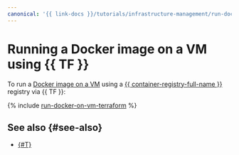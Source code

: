 ```yaml
---
canonical: '{{ link-docs }}/tutorials/infrastructure-management/run-docker-on-vm/terraform'
---
```


# Running a Docker image on a VM using {{ TF }}

To run a [Docker image on a VM](index.md) using a [{{ container-registry-full-name }}](../../container-registry/) registry via {{ TF }}:

{% include [run-docker-on-vm-terraform](../../../_tutorials/infrastructure/run-docker-on-vm-terraform.md) %}

## See also {#see-also}

* [{#T}](console.md)